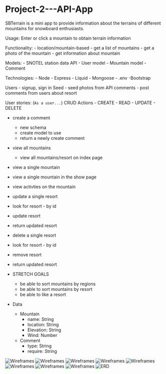 # Project-2---API-App

SBTerrain is a mini app to provide information about the terrains of different mountains for snowboard enthusiasts. 

Usage: Enter or click a mountain to obtain terrain information

Functionality:
    - location/mountain-based
    - get a list of mountains
    - get a photo of the mountain
    - get information about mountain
    
Models:
    - SNOTEL station data API
    - User model
    - Mountain model
    - Comment

Technologies:
    - Node
    - Express
    - Liquid
    - Mongoose
    - .env
    -Bootstrap

Users - signup, sign in
Seed - seed photos from API
comments - post comments from users about resort

User stories: (`As a user...`)
CRUD Actions - CREATE - READ - UPDATE - DELETE
- create a comment
    - new schema
    - create model to use
    - return a newly create comment
- view all mountains
    - view all mountains/resort on index page
- view a single mountain
 - view a single mountain in the show page
 - view activties on the mountain
- update a single resort
 - look for resort - by id
 - update resort
  - return updated resort
- delete a single resort
 - look for resort - by id
 - remove resort
 - return updated resort

- STRETCH GOALS
    - be able to sort mountains by regions
    - be able to sort mountains by resort
    - be able to like a resort

- Data
    - Mountain
        - name: String
        - location: String
        - Elevation: String
        - Wind: Number
    - Comment
        - type: String
        - require: String
    

![Wireframes](images/wireframes/IMG_3114.jpg)
![Wireframes](images/wireframes/IMG_3115.jpg)
![Wireframes](images/wireframes/IMG_3116.jpg)
![Wireframes](images/wireframes/IMG_3117.jpg)
![Wireframes](images/wireframes/IMG_3118.jpg)
![Wireframes](images/wireframes/IMG_3119.jpg)
![Wireframes](images/wireframes/IMG_3120.jpg)
![Wireframes](images/wireframes/IMG_3121.jpg)
![ERD](images/ERD/IMG_3122.jpg)